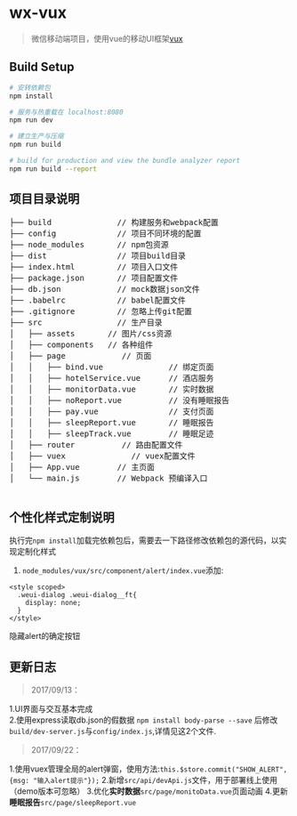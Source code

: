 # wx-vux

> 微信移动端项目，使用vue的移动UI框架[vux](https://vux.li/)

## Build Setup

``` bash
# 安转依赖包
npm install

# 服务与热重载在 localhost:8080
npm run dev

# 建立生产与压缩
npm run build

# build for production and view the bundle analyzer report
npm run build --report
```

## 项目目录说明
<pre>
├── build              // 构建服务和webpack配置
├── config             // 项目不同环境的配置
├── node_modules       // npm包资源 
├── dist               // 项目build目录
├── index.html         // 项目入口文件
├── package.json       // 项目配置文件
├── db.json            // mock数据json文件
├── .babelrc           // babel配置文件
├── .gitignore         // 忽略上传git配置
├── src                // 生产目录
│   ├── assets       // 图片/css资源
│   ├── components   // 各种组件
│   ├── page	        // 页面
│   │   ├── bind.vue              // 绑定页面
│   │   ├── hotelService.vue      // 酒店服务           
│   │   ├── monitorData.vue       // 实时数据
│   │   ├── noReport.vue          // 没有睡眠报告
│   │   ├── pay.vue               // 支付页面
│   │   ├── sleepReport.vue       // 睡眠报告
│   │   ├── sleepTrack.vue        // 睡眠足迹
│   ├── router	        // 路由配置文件
│   ├── vuex	       	  // vuex配置文件
│   ├── App.vue        // 主页面 
│   └── main.js        // Webpack 预编译入口

</pre>

## 个性化样式定制说明
执行完`npm install`加载完依赖包后，需要去一下路径修改依赖包的源代码，以实现定制化样式
1.  `node_modules/vux/src/component/alert/index.vue`添加:  
```
<style scoped>
  .weui-dialog .weui-dialog__ft{
    display: none;
  }
</style>
```
隐藏alert的确定按钮

## 更新日志
> 2017/09/13：  

   1.UI界面与交互基本完成  
   2.使用express读取db.json的假数据
     `npm install body-parse --save` 后修改`build/dev-server.js`与`config/index.js`,详情见这2个文件.

> 2017/09/22：
  
  1.使用vuex管理全局的alert弹窗，使用方法:`this.$store.commit("SHOW_ALERT", {msg: "输入alert提示"});`
  2.新增`src/api/devApi.js`文件，用于部署线上使用（demo版本可忽略）
  3.优化**实时数据**`src/page/monitoData.vue`页面动画
  4.更新**睡眠报告**`src/page/sleepReport.vue`
